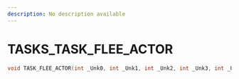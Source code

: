 ```yaml
---
description: No description available 
---
```


# TASKS\_TASK_FLEE_ACTOR

```cpp
void TASK_FLEE_ACTOR(int _Unk0, int _Unk1, int _Unk2, int _Unk3, int _Unk4, int _Unk5, int _Unk6);
```